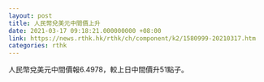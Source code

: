```yaml
---
layout: post
title: 人民幣兌美元中間價上升
date: 2021-03-17 09:18:21.000000000 +08:00
link: https://news.rthk.hk/rthk/ch/component/k2/1580999-20210317.htm
categories: rthk
---
```


人民幣兌美元中間價報6.4978，較上日中間價升51點子。

